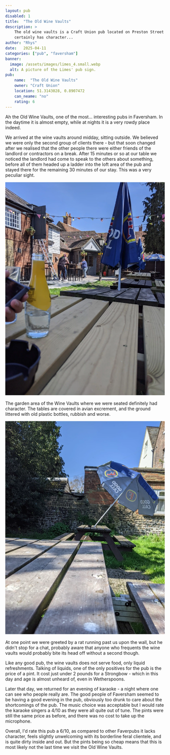 ```yaml
---
layout: pub
disabled: 1
title:  "The Old Wine Vaults"
description: >
    The old wine vaults is a Craft Union pub located on Preston Street in Faversham. It
    certainly has character...
author: "Rhys"
date:   2025-04-11
categories: ["pub", "faversham"]
banner:
  image: /assets/images/limes_4.small.webp
  alt: A picture of the Limes' pub sign.
pub:
    name:  "The Old Wine Vaults"
    owner: "Craft Union"
    location: 51.3143028, 0.8907472
    can_neame: "no"
    rating: 6
---
```



Ah the Old Wine Vaults, one of the most... interesting pubs in Faversham. In the daytime it is almost empty, while at nights it is a very rowdy place indeed.

We arrived at the wine vaults around midday, sitting outside. We believed we were only the second group of clients there - but that soon changed after we realised that the other people there were either friends of the landlord or contractors on a break. After 15 minutes or so at our table we noticed the landlord had come to speak to the others about something, before all of them headed up a ladder into the loft area of the pub and stayed there for the remaining 30 minutes of our stay. This was a very peculiar sight.

![A trip up the ladded](/assets/images/wine_vaults_2.webp)

The garden area of the Wine Vaults where we were seated definitely had character. The tables are covered in avian excrement, and the ground littered with old plastic bottles, rubbish and worse.

![The state of the tables](/assets/images/wine_vaults_1.webp)

At one point we were greeted by a rat running past us upon the wall, but he didn't stop for a chat, probably aware that anyone who frequents the wine vaults would probably bite its head off without a second though.

Like any good pub, the wine vaults does not serve food, only liquid refreshments. Talking of liquids, one of the only positives for the pub is the price of a pint. It cost just under 2 pounds for a Strongbow - which in this day and age is almost unheard of, even in Wetherspoons.

Later that day, we returned for an evening of karaoke - a night where one can see who people really are. The good people of Faversham seemed to be having a good evening in the pub, obviously too drunk to care about the shortcomings of the pub. The music choice was acceptable but I would rate the karaoke singers a 4/10 as they were all quite out of tune. The pints were still the same price as before, and there was no cost to take up the microphone.


Overall, I'd rate this pub a 6/10, as compared to other Faverpubs it lacks character, feels slightly unwelcoming with its borderline feral clientele, and is quite dirty inside and out. But the pints being so cheap means that this is most likely not the last time we visit the Old Wine Vaults.


<!--more-->


